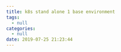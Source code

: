 ```yaml
---
title: k8s stand alone 1 base environment
tags:
  - null
categories:
  - null
date: 2019-07-25 21:23:44
---
```

